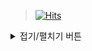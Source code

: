 >[![Hits](https://hits.seeyoufarm.com/api/count/incr/badge.svg?url=https%3A%2F%2Fgithub.com%2Fzaqwsx2003&count_bg=%23669ED9&title_bg=%2391E30A&icon=protocols-dot-io.svg&icon_color=%23058A74&title=Hits&edge_flat=false)](https://hits.seeyoufarm.com)
<details>
<summary>접기/펼치기 버튼</summary>
<div markdown="1">
# 💒 소속 (Affiliation)
>한양공업고등학교, 인공지능소프트웨어과
>
>Hanyang Technical High School,Artificial Intelligence Software Department
 
 
 
 
 [![Anurag's github stats](https://github-readme-stats.vercel.app/api?username=zaqwsx2003)](https://github.com/anuraghazra/github-readme-stats)

